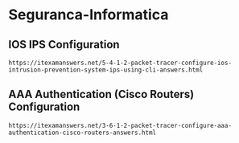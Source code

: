 # Seguranca-Informatica

## IOS IPS Configuration
    https://itexamanswers.net/5-4-1-2-packet-tracer-configure-ios-intrusion-prevention-system-ips-using-cli-answers.html
    
## AAA Authentication (Cisco Routers) Configuration
    https://itexamanswers.net/3-6-1-2-packet-tracer-configure-aaa-authentication-cisco-routers-answers.html
